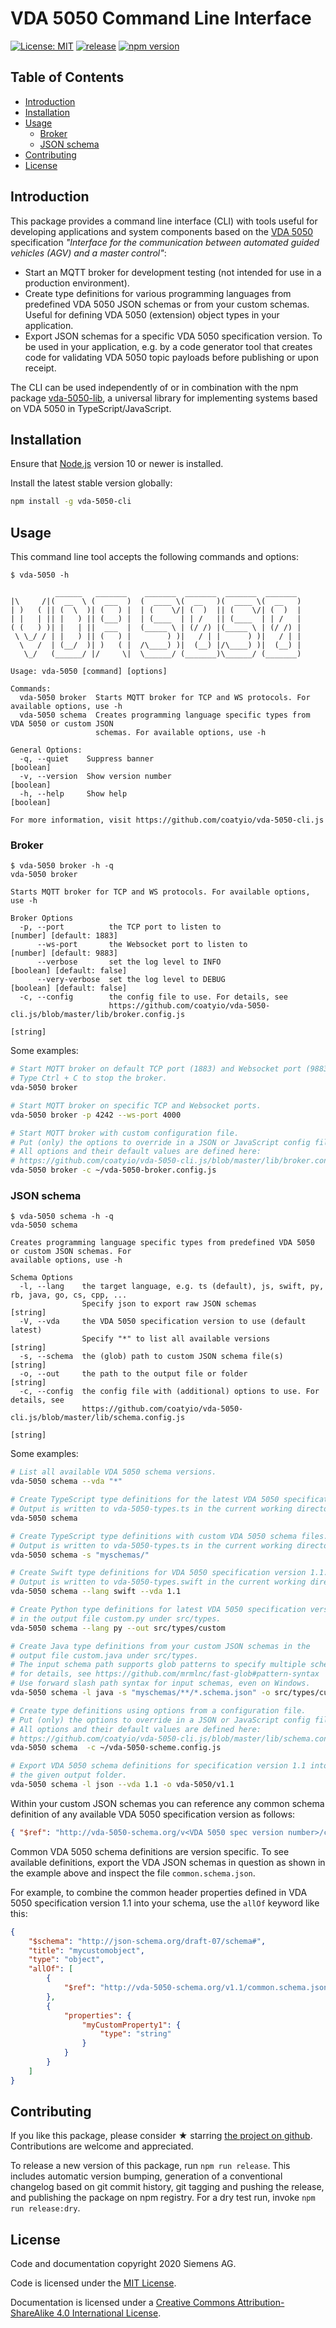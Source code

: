 # VDA 5050 Command Line Interface

[![License: MIT](https://img.shields.io/badge/License-MIT-blue.svg)](https://opensource.org/licenses/MIT)
[![release](https://img.shields.io/badge/release-Conventional%20Commits-yellow.svg)](https://conventionalcommits.org/)
[![npm version](https://badge.fury.io/js/vda-5050-cli.svg)](https://www.npmjs.com/package/vda-5050-cli)

## Table of Contents

* [Introduction](#introduction)
* [Installation](#installation)
* [Usage](#usage)
  * [Broker](#broker)
  * [JSON schema](#json-schema)
* [Contributing](#contributing)
* [License](#license)

## Introduction

This package provides a command line interface (CLI) with tools useful for
developing applications and system components based on the [VDA
5050](https://en.vda.de/en/services/Publications/vda-5050-v-1.1.-agv-communication-interface.html)
specification _"Interface for the communication between automated guided
vehicles (AGV) and a master control"_:

* Start an MQTT broker for development testing (not intended for use in a
  production environment).
* Create type definitions for various programming languages from predefined VDA
  5050 JSON schemas or from your custom schemas. Useful for defining VDA 5050
  (extension) object types in your application.
* Export JSON schemas for a specific VDA 5050 specification version. To be used
  in your application, e.g. by a code generator tool that creates code for
  validating VDA 5050 topic payloads before publishing or upon receipt.

The CLI can be used independently of or in combination with the npm package
[vda-5050-lib](https://www.npmjs.com/package/vda-5050-lib), a universal library
for implementing systems based on VDA 5050 in TypeScript/JavaScript.

## Installation

Ensure that [Node.js](https://nodejs.org) version 10 or newer is installed.

Install the latest stable version globally:

```sh
npm install -g vda-5050-cli
```

## Usage

This command line tool accepts the following commands and options:

```text
$ vda-5050 -h

          ______   _______    _______  _______  _______  _______
|\     /|(  __  \ (  ___  )  (  ____ \(  __   )(  ____ \(  __   )
| )   ( || (  \  )| (   ) |  | (    \/| (  )  || (    \/| (  )  |
| |   | || |   ) || (___) |  | (____  | | /   || (____  | | /   |
( (   ) )| |   | ||  ___  |  (_____ \ | (/ /) |(_____ \ | (/ /) |
 \ \_/ / | |   ) || (   ) |        ) )|   / | |      ) )|   / | |
  \   /  | (__/  )| )   ( |  /\____) )|  (__) |/\____) )|  (__) |
   \_/   (______/ |/     \|  \______/ (_______)\______/ (_______)

Usage: vda-5050 [command] [options]

Commands:
  vda-5050 broker  Starts MQTT broker for TCP and WS protocols. For available options, use -h
  vda-5050 schema  Creates programming language specific types from VDA 5050 or custom JSON
                   schemas. For available options, use -h

General Options:
  -q, --quiet    Suppress banner                                                        [boolean]
  -v, --version  Show version number                                                    [boolean]
  -h, --help     Show help                                                              [boolean]

For more information, visit https://github.com/coatyio/vda-5050-cli.js
```

### Broker

```text
$ vda-5050 broker -h -q
vda-5050 broker

Starts MQTT broker for TCP and WS protocols. For available options, use -h

Broker Options
  -p, --port          the TCP port to listen to                          [number] [default: 1883]
      --ws-port       the Websocket port to listen to                    [number] [default: 9883]
      --verbose       set the log level to INFO                        [boolean] [default: false]
      --very-verbose  set the log level to DEBUG                       [boolean] [default: false]
  -c, --config        the config file to use. For details, see
                      https://github.com/coatyio/vda-5050-cli.js/blob/master/lib/broker.config.js
                                                                                         [string]
```

Some examples:

```sh
# Start MQTT broker on default TCP port (1883) and Websocket port (9883).
# Type Ctrl + C to stop the broker.
vda-5050 broker

# Start MQTT broker on specific TCP and Websocket ports.
vda-5050 broker -p 4242 --ws-port 4000

# Start MQTT broker with custom configuration file.
# Put (only) the options to override in a JSON or JavaScript config file.
# All options and their default values are defined here:
# https://github.com/coatyio/vda-5050-cli.js/blob/master/lib/broker.config.js
vda-5050 broker -c ~/vda-5050-broker.config.js
```

### JSON schema

```text
$ vda-5050 schema -h -q
vda-5050 schema

Creates programming language specific types from predefined VDA 5050 or custom JSON schemas. For
available options, use -h

Schema Options
  -l, --lang    the target language, e.g. ts (default), js, swift, py, rb, java, go, cs, cpp, ...
                Specify json to export raw JSON schemas                                  [string]
  -V, --vda     the VDA 5050 specification version to use (default latest)
                Specify "*" to list all available versions                               [string]
  -s, --schema  the (glob) path to custom JSON schema file(s)                            [string]
  -o, --out     the path to the output file or folder                                    [string]
  -c, --config  the config file with (additional) options to use. For details, see
                https://github.com/coatyio/vda-5050-cli.js/blob/master/lib/schema.config.js
                                                                                         [string]
```

Some examples:

```sh
# List all available VDA 5050 schema versions.
vda-5050 schema --vda "*"

# Create TypeScript type definitions for the latest VDA 5050 specification version.
# Output is written to vda-5050-types.ts in the current working directory.
vda-5050 schema

# Create TypeScript type definitions with custom VDA 5050 schema files.
# Output is written to vda-5050-types.ts in the current working directory.
vda-5050 schema -s "myschemas/"

# Create Swift type definitions for VDA 5050 specification version 1.1.
# Output is written to vda-5050-types.swift in the current working directory.
vda-5050 schema --lang swift --vda 1.1

# Create Python type definitions for latest VDA 5050 specification version
# in the output file custom.py under src/types.
vda-5050 schema --lang py --out src/types/custom

# Create Java type definitions from your custom JSON schemas in the
# output file custom.java under src/types.
# The input schema path supports glob patterns to specify multiple schema files,
# for details, see https://github.com/mrmlnc/fast-glob#pattern-syntax
# Use forward slash path syntax for input schemas, even on Windows.
vda-5050 schema -l java -s "myschemas/**/*.schema.json" -o src/types/custom

# Create type definitions using options from a configuration file.
# Put (only) the options to override in a JSON or JavaScript config file.
# All options and their default values are defined here:
# https://github.com/coatyio/vda-5050-cli.js/blob/master/lib/schema.config.js
vda-5050 schema  -c ~/vda-5050-scheme.config.js

# Export VDA 5050 schema definitions for specification version 1.1 into
# the given output folder.
vda-5050 schema -l json --vda 1.1 -o vda-5050/v1.1
```

Within your custom JSON schemas you can reference any common schema definition
of any available VDA 5050 specification version as follows:

```json
{ "$ref": "http://vda-5050-schema.org/v<VDA 5050 spec version number>/common.schema.json#/definitions/<def>" }
```

Common VDA 5050 schema definitions are version specific. To see available
definitions, export the VDA JSON schemas in question as shown in the example
above and inspect the file `common.schema.json`.

For example, to combine the common header properties defined in VDA 5050
specification version 1.1 into your schema, use the `allOf` keyword like this:

```json
{
    "$schema": "http://json-schema.org/draft-07/schema#",
    "title": "mycustomobject",
    "type": "object",
    "allOf": [
        {
            "$ref": "http://vda-5050-schema.org/v1.1/common.schema.json#/definitions/header"
        },
        {
            "properties": {
                "myCustomProperty1": {
                    "type": "string"
                }
            }
        }
    ]
}
```

## Contributing

If you like this package, please consider &#x2605; starring [the project on
github](https://github.com/coatyio/vda-5050-cli.js). Contributions are welcome
and appreciated.

To release a new version of this package, run `npm run release`. This includes
automatic version bumping, generation of a conventional changelog based on git
commit history, git tagging and pushing the release, and publishing the package
on npm registry. For a dry test run, invoke `npm run release:dry`.

## License

Code and documentation copyright 2020 Siemens AG.

Code is licensed under the [MIT License](https://opensource.org/licenses/MIT).

Documentation is licensed under a
[Creative Commons Attribution-ShareAlike 4.0 International License](http://creativecommons.org/licenses/by-sa/4.0/).

